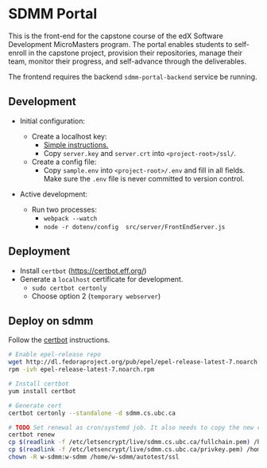 # SDMM Portal

This is the front-end for the capstone course of the edX Software Development MicroMasters program. The portal enables students to self-enroll in the capstone project, provision their repositories, manage their team, monitor their progress, and self-advance through the deliverables.

The frontend requires the backend `sdmm-portal-backend` service be running.

## Development

* Initial configuration:
    * Create a localhost key: 
    	* [Simple instructions.](https://gist.github.com/oslego/f13e136ffeaa6174289a)
        * Copy `server.key` and `server.crt` into `<project-root>/ssl/`.
    * Create a config file:
        * Copy `sample.env` into `<project-root>/.env` and fill in all fields. Make sure the `.env` file is never committed to version control.

* Active development:
    * Run two processes:
        * `webpack --watch`
        * `node -r dotenv/config  src/server/FrontEndServer.js`

## Deployment

* Install `certbot` (https://certbot.eff.org/)
* Generate a `localhost` certificate for development.
    * `sudo certbot certonly`
    * Choose option 2 (`temporary webserver`)



## Deploy on sdmm

Follow the [certbot](https://certbot.eff.org/#centosrhel7-other) instructions.

```sh
# Enable epel-release repo
wget http://dl.fedoraproject.org/pub/epel/epel-release-latest-7.noarch.rpm
rpm -ivh epel-release-latest-7.noarch.rpm

# Install certbot
yum install certbot

# Generate cert
certbot certonly --standalone -d sdmm.cs.ubc.ca

# TODO Set renewal as cron/systemd job. It also needs to copy the new certs to /home/w-sdmm/sdmm-portal
certbot renew
cp $(readlink -f /etc/letsencrypt/live/sdmm.cs.ubc.ca/fullchain.pem) /home/w-sdmm/autotest/ssl/fullchain.pem
cp $(readlink -f /etc/letsencrypt/live/sdmm.cs.ubc.ca/privkey.pem) /home/w-sdmm/autotest/ssl/privkey.pem
chown -R w-sdmm:w-sdmm /home/w-sdmm/autotest/ssl
```